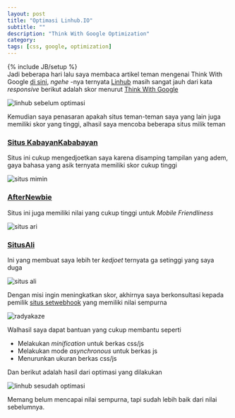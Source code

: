 ```yaml
---
layout: post
title: "Optimasi Linhub.IO"
subtitle: ""
description: "Think With Google Optimization"
category: 
tags: [css, google, optimization]
---
```

{% include JB/setup %}  
Jadi beberapa hari lalu saya membaca artikel teman mengenai Think With Google [di sini](https://www.afternewbie.com/analisa-kecepatan-website-anda-menggunakan-think-google/), _ngehe_ -nya 
ternyata [Linhub](https://linhub.io) masih sangat jauh dari kata _responsive_ berikut adalah skor menurut [Think With Google](https://testmysite.thinkwithgoogle.com/)  

<!--more-->
<img src="{{ site.baseurl }}/img/thinkwithgoogle-linhub.png" class="img-responsive" alt="linhub sebelum optimasi">  

Kemudian saya penasaran apakah situs teman-teman saya yang lain juga memiliki skor yang tinggi, alhasil saya mencoba beberapa situs milik teman  

### [Situs KabayanKababayan](https://rizaumami.github.io)  
Situs ini cukup mengedjoetkan saya karena disamping tampilan yang adem, gaya bahasa yang asik ternyata memiliki skor cukup tinggi  

<img src="{{ site.baseurl }}/img/rizaumami.png" class="img-responsive" alt="situs mimin">  

### [AfterNewbie](https://afternewbie.com)  
Situs ini juga memiliki nilai yang cukup tinggi untuk _Mobile Friendliness_  

<img src="{{ site.baseurl }}/img/afternewbie.png" class="img-responsive" alt="situs ari">  

### [SitusAli](https://situsali.com)  
Ini yang membuat saya lebih ter _kedjoet_ ternyata ga setinggi yang saya duga  

<img src="{{ site.baseurl }}/img/situsali.png" class="img-responsive" alt="situs ali">  

Dengan misi ingin meningkatkan skor, akhirnya saya berkonsultasi kepada pemilik [situs setwebhook](https://setwebhook.ga) yang memiliki nilai sempurna  

<img src="{{ site.baseurl }}/img/setwebhook.png" class="img-responsive" alt="radyakaze">  

Walhasil saya dapat bantuan yang cukup membantu seperti  

- Melakukan _minification_ untuk berkas css/js  
- Melakukan mode _asynchronous_ untuk berkas js  
- Menurunkan ukuran berkas css/js  

Dan berikut adalah hasil dari optimasi yang dilakukan  

<img src="{{ site.baseurl }}/img/linhub-optimized.png" class="img-responsive" alt="linhub sesudah optimasi">  

Memang belum mencapai nilai sempurna, tapi sudah lebih baik dari nilai sebelumnya.